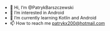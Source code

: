 - 👋 Hi, I’m @PatrykBarszczewski
- 👀 I’m interested in Android 
- 🌱 I’m currently learning Kotlin and Android
- 📫 How to reach me patrykx200@hotmail.com

<!---
PatrykBarszczewski/PatrykBarszczewski is a ✨ special ✨ repository because its `README.md` (this file) appears on your GitHub profile.
You can click the Preview link to take a look at your changes.
--->
